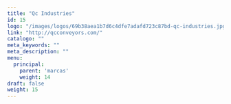 ```yaml
---
title: "Qc Industries"
id: 15
logo: "/images/logos/69b38aea1b7d6c4dfe7adafd723c87bd-qc-industries.jpg"
link: "http://qcconveyors.com/"
catalogo: ""
meta_keywords: ""
meta_description: ""
menu:
  principal:
    parent: 'marcas'
    weight: 14
draft: false
weight: 15
---
```


